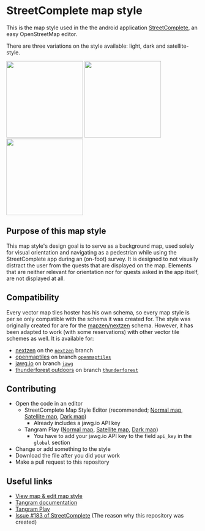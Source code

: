 # StreetComplete map style

This is the map style used in the the android application [StreetComplete](https://github.com/streetcomplete/StreetComplete), an easy OpenStreetMap editor.

There are three variations on the style available: light, dark and satellite-style.

<img src="https://raw.githubusercontent.com/streetcomplete/streetcomplete-mapstyle/gh-pages/images/light.png" height="200px"> <img src="https://raw.githubusercontent.com/streetcomplete/streetcomplete-mapstyle/gh-pages/images/dark.png" height="200px"> <img src="https://raw.githubusercontent.com/streetcomplete/streetcomplete-mapstyle/gh-pages/images/satellite.png" height="200px">

## Purpose of this map style

This map style's design goal is to serve as a background map, used solely for visual orientation and navigating as a pedestrian while using the StreetComplete app during an (on-foot) survey.
It is designed to not visually distract the user from the quests that are displayed on the map. Elements that are neither relevant for orientation nor for quests asked in the app itself, are not displayed at all.

## Compatibility

Every vector map tiles hoster has his own schema, so every map style is per se only compatible with the schema it was created for. The style was originally created for are for the [mapzen/nextzen](https://www.nextzen.org/) schema. However, it has been adapted to work (with some reservations) with other vector tile schemes as well. It is available for:

- [nextzen](https://www.nextzen.org/) on the [`nextzen`](https://github.com/streetcomplete/streetcomplete-mapstyle/tree/nextzen) branch
- [openmaptiles](https://openmaptiles.org/schema/) on branch [`openmaptiles`](https://github.com/streetcomplete/streetcomplete-mapstyle/tree/openmaptiles)
- [jawg.io](https://www.jawg.io/en/maps) on branch [`jawg`](https://github.com/streetcomplete/streetcomplete-mapstyle/tree/jawg)
- [thunderforest outdoors](https://www.thunderforest.com/docs/thunderforest.outdoors-v2/) on branch [`thunderforest`](https://github.com/streetcomplete/streetcomplete-mapstyle/tree/thunderforest)

## Contributing

* Open the code in an editor
  * StreetComplete Map Style Editor (recommended; [Normal map](https://streetcomplete.github.io/streetcomplete-mapstyle/?provider=jawg&style=light), [Satellite map](https://streetcomplete.github.io/streetcomplete-mapstyle/?provider=jawg&style=satellite), [Dark map](https://streetcomplete.github.io/streetcomplete-mapstyle/?provider=jawg&style=dark))
    * Already includes a jawg.io API key
  * Tangram Play ([Normal map](https://tangram.city/play/?scene=https://raw.githubusercontent.com/streetcomplete/streetcomplete-mapstyle/jawg/streetcomplete-light-style.yaml),  [Satellite map](https://tangram.city/play/?scene=https://raw.githubusercontent.com/streetcomplete/streetcomplete-mapstyle/jawg/streetcomplete-satellite-style.yaml), [Dark map](https://tangram.city/play/?scene=https://raw.githubusercontent.com/streetcomplete/streetcomplete-mapstyle/jawg/streetcomplete-dark-style.yaml))
    * You have to add your jawg.io API key to the field `api_key` in the `global` section
* Change or add something to the style
* Download the file after you did your work
* Make a pull request to this repository

## Useful links

* [View map & edit map style](https://streetcomplete.github.io/streetcomplete-mapstyle/?provider=jawg)
* [Tangram documentation](https://mapzen.com/documentation/tangram/)
* [Tangram Play](https://tangram.city/play/)
* [Issue #183 of StreetComplete](https://github.com/streetcomplete/StreetComplete/issues/183) (The reason why this repository was created)
